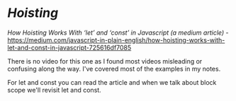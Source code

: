 
# _Hoisting_

_How Hoisting Works With ‘let’ and ‘const’ in Javascript (a medium article)_ - https://medium.com/javascript-in-plain-english/how-hoisting-works-with-let-and-const-in-javascript-725616df7085

There is no video for this one as I found most videos misleading or confusing along the way.
I've covered most of the examples in my notes.

For let and const you can read the article and when we talk about block scope we'll revisit let and const.